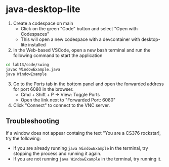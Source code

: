 # java-desktop-lite

1. Create a codespace on main
   - Click on the green "Code" button and select "Open with Codespaces"
   - This will open a new codespace with a devcontainer with desktop-lite installed
2. In the Web-based VSCode, open a new bash terminal and run the following command to start the application

```bash
cd lab13/code/swing
javac WindowExample.java
java WindowExample
```

3. Go to the Ports tab in the bottom panel and open the forwarded address for port 6080 in the browser.
   - Cmd + Shift + P -> View: Toggle Ports
   - Open the link next to "Forwarded Port: 6080"
4. Click "Connect" to connect to the VNC server.

## Troubleshooting

If a window does not appear containg the text "You are a CS376 rockstar!, try the following:

- If you are already running `java WindowExample` in the terminal, try stopping the process and running it again.
- If you are not running `java WindowExample` in the terminal, try running it.
